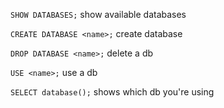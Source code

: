 `SHOW DATABASES;` show available databases

`CREATE DATABASE <name>;` create database

`DROP DATABASE <name>;` delete a db

`USE <name>;` use a db

`SELECT database();` shows which db you're using
